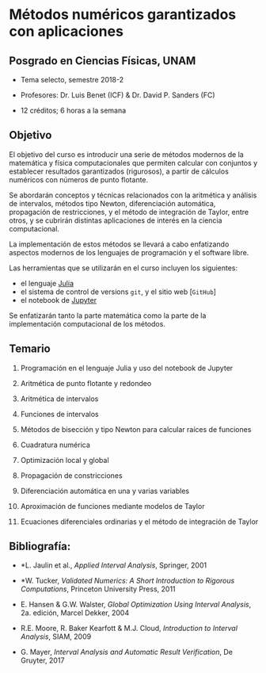 # Métodos numéricos garantizados con aplicaciones

## Posgrado en Ciencias Físicas, UNAM

- Tema selecto, semestre 2018-2

- Profesores: Dr. Luis Benet (ICF) & Dr. David P. Sanders (FC)

- 12 créditos; 6 horas a la semana

## Objetivo
El objetivo del curso es introducir una serie de métodos modernos de la matemática y física computacionales que permiten calcular con conjuntos y establecer resultados
garantizados (rigurosos), a partir de cálculos numéricos con números de punto flotante.

Se abordarán conceptos y técnicas
relacionados con la aritmética y análisis de intervalos, métodos tipo Newton, diferenciación automática, propagación de restricciones,
y el método de integración de Taylor,  entre otros, y se cubrirán
distintas aplicaciones de interés en la ciencia computacional.

La implementación
de estos métodos se llevará a cabo enfatizando aspectos modernos de los lenguajes de programación y el software libre.

Las herramientas que se utilizarán en el curso incluyen los siguientes:

- el lenguaje [Julia](www.julialang.org)
- el sistema de control de versions `git`, y el sitio web [`GitHub`]
- el notebook de [Jupyter](www.jupyter.org)

Se enfatizarán tanto la parte matemática como la parte de la implementación computacional de los métodos.

## Temario
1. Programación en el lenguaje Julia y uso del notebook de Jupyter

2. Aritmética de punto flotante y redondeo

3. Aritmética de intervalos

4. Funciones de intervalos

5. Métodos de bisección y tipo Newton para calcular raíces de funciones

6. Cuadratura numérica

7. Optimización local y global

8. Propagación de constricciones

9. Diferenciación automática en una y varias variables

10. Aproximación de funciones mediante modelos de Taylor

11. Ecuaciones diferenciales ordinarias y el método de integración
de Taylor


## Bibliografía:

- *L. Jaulin et al., *Applied Interval Analysis*, Springer, 2001

- *W. Tucker, *Validated Numerics: A Short Introduction to Rigorous Computations*, Princeton
University Press, 2011

- E. Hansen & G.W. Walster, *Global Optimization Using Interval Analysis*, 2a. edición, Marcel Dekker, 2004

- R.E. Moore, R. Baker Kearfott & M.J. Cloud, *Introduction to Interval Analysis*, SIAM, 2009

- G. Mayer, *Interval Analysis and Automatic Result Verification*, De Gruyter, 2017
